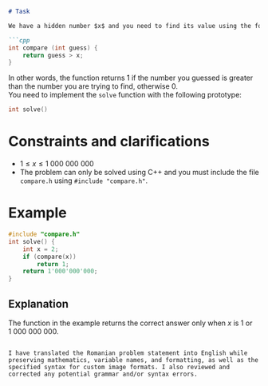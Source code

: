 ```markdown
# Task

We have a hidden number $x$ and you need to find its value using the following function:

```cpp
int compare (int guess) {
    return guess > x;
}
```

In other words, the function returns $1$ if the number you guessed is greater than the number you are trying to find, otherwise $0$.
\
You need to implement the `solve` function with the following prototype:

```cpp
int solve()
```

# Constraints and clarifications

* $1 \leq x \leq 1 \ 000 \ 000 \ 000$
* The problem can only be solved using C++ and you must include the file `compare.h` using `#include "compare.h"`.

# Example

```cpp
#include "compare.h"
int solve() {
    int x = 2;
    if (compare(x))
        return 1;
    return 1'000'000'000;
}
```

## Explanation
The function in the example returns the correct answer only when $x$ is $1$ or $1\ 000\ 000\ 000$.
```

I have translated the Romanian problem statement into English while preserving mathematics, variable names, and formatting, as well as the specified syntax for custom image formats. I also reviewed and corrected any potential grammar and/or syntax errors.